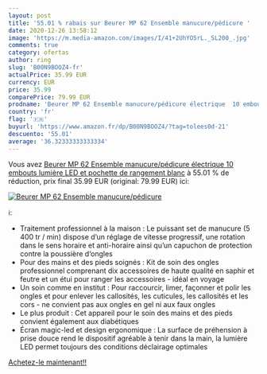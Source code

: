 ```yaml
---
layout: post
title: '55.01 % rabais sur Beurer MP 62 Ensemble manucure/pédicure '
date: 2020-12-26 13:58:12
image: 'https://m.media-amazon.com/images/I/41+2UhYO5rL._SL200_.jpg'
comments: true
category: ofertas
author: ring
slug: 'B00N9BOOZ4-fr'
actualPrice: 35.99 EUR
currency: EUR
price: 35.99
comparePrice: 79.99 EUR
prodname: 'Beurer MP 62 Ensemble manucure/pédicure électrique  10 embouts  lumière LED et pochette de rangement  blanc'
country: 'fr'
flag: '🇫🇷'
buyurl: 'https://www.amazon.fr/dp/B00N9BOOZ4/?tag=tolees0d-21'
descuento: '55.01'
average: '36.32333333333334'
---
```


Vous avez [Beurer MP 62 Ensemble manucure/pédicure électrique  10 embouts  lumière LED et pochette de rangement  blanc](https://www.amazon.fr/dp/B00N9BOOZ4/?tag=tolees0d-21)  à  55.01 % de réduction, prix final  35.99 EUR (original: 79.99 EUR) ici:

[![Beurer MP 62 Ensemble manucure/pédicure ](https://m.media-amazon.com/images/I/41+2UhYO5rL._SL200_.jpg)](https://www.amazon.fr/dp/B00N9BOOZ4/?tag=tolees0d-21)

ℹ️:

- Traitement professionnel à la maison : Le puissant set de manucure (5 400 tr / min) dispose d’un réglage de vitesse progressif, une rotation dans le sens horaire et anti-horaire ainsi qu’un capuchon de protection contre la poussière d‘ongles
- Pour des mains et des pieds soignés : Kit de soin des ongles professionnel comprenant dix accessoires de haute qualité en saphir et feutre et un étui pour ranger les accessoires - idéal en voyage
- Un soin comme en institut : Pour raccourcir, limer, façonner et polir les ongles et pour enlever les callosités, les cuticules, les callosités et les cors - ne convient pas aux ongles en gel ni aux faux ongles
- Le plus produit : Cet appareil pour le soin des mains et des pieds convient également aux diabétiques
- Écran magic-led et design ergonomique : La surface de préhension à prise douce rend le dispositif agréable à tenir dans la main, la lumière LED permet toujours des conditions déclairage optimales

[Achetez-le maintenant!!](https://www.amazon.fr/dp/B00N9BOOZ4/?tag=tolees0d-21)
